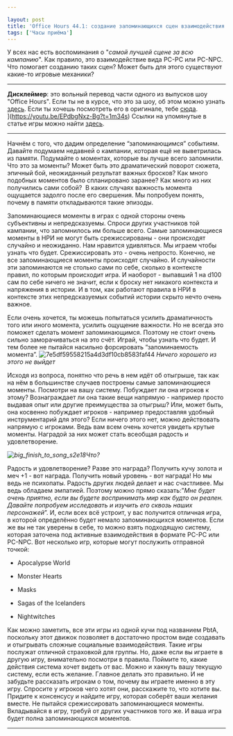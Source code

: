 ```yaml
---

layout: post
title: 'Office Hours 44.1: создание запоминающихся сцен взаимодействия между персонажами'
tags: ['Часы приёма']
---
```


У всех нас есть воспоминания о "_самой лучшей сцене за всю кампанию_". Как правило, это взаимодействие вида PC-PC или PC-NPC. Что помогает созданию таких сцен? Может быть для этого существуют какие-то игровые механики?



* * *





**Дисклеймер**: это вольный перевод части одного из выпусков шоу "Office Hours". Если ты не в курсе, что это за шоу, об этом можно узнать [здесь](https://wunderwaffla.wordpress.com/2017/03/21/что-за-office-hours/). Если ты хочешь посмотреть его в оригинале, тебе [сюда](https://www.youtube.com/playlist?list=PLAmPx8nWedFVGdrP2JmcYzdvZC8sWV5b4).  
](https://youtu.be/EPdbgNxz-Bg?t=1m34s) Ссылки на упомянутые в статье игры можно найти [здесь](https://rpgbasement.xyz/2017-07-08-o_o_b_s/).





* * *



Начнём с того, что дадим определение “запоминающимся” событиям. Давайте подумаем недавней о кампании, которая ещё не выветрилась из памяти. Подумайте о моментах, которые вы лучше всего запомнили. Что это за моменты? Может быть это драматический поворот сюжета, эпичный бой, неожиданный результат важных бросков? Как много подобных моментов было спланировано заранее? Как много из них получились сами собой?  В каких случаях важность момента ощущается задолго после его свершения. Мы попробуем понять, почему в памяти откладываются такие эпизоды.

Запоминающиеся моменты в играх с одной стороны очень субъективны и непредсказуемы. Спроси других участников той кампании, что запомнилось им больше всего. Самые запоминающиеся моменты в НРИ не могут быть срежиссированы - они происходят случайно и неожиданно. Нам нравится удивляться. Мы играем чтобы узнать что будет. Срежиссировать это - очень непросто. Конечно, не все запоминающиеся моменты происходят случайно. И случайности эти запоминаются не столько сами по себе, сколько в контексте правил, по которым происходит игра. И наоборот - выпавший 1 на d100 сам по себе ничего не значит, если к броску нет никакого контекста и напряжения в истории. И в том, как работают правила в НРИ в контексте этих непредсказуемых событий истории скрыто нечто очень важное.

Если очень хочется, ты можешь попытаться усилить драматичность того или иного момента, усилить ощущение важности. Но не всегда это поможет сделать момент запоминающимся. Поэтому не стоит очень сильно заморачиваться на это счёт. Играй, чтобы узнать что будет. И тем более не пытайся насильно форсировать “запоминаемость момента”.
![7e5df59558215a4d3df10cb8583faf44](https://wunderwaffla.files.wordpress.com/2017/08/7e5df59558215a4d3df10cb8583faf44-e1501948195702.jpg)
_Ничего хорошего из этого не выйдет_

Исходя из вопроса, понятно что речь в нем идёт об отыгрыше, так как на нём в большинстве случаев построены самые запоминающиеся моменты. Посмотри на вашу систему. Побуждает ли она игроков к этому? Вознаграждает ли она такие вещи напрямую - например просто выдавая опыт или другие преимущества за отыгрыш? Или, может быть, она косвенно побуждает игроков - например предоставляя удобный инструментарий для этого? Если ничего этого нет, можно действовать напрямую с игроками. Ведь вам всем очень хочется увидеть крутые моменты. Наградой за них может стать всеобщая радость и удовлетворение.

_![big_finish_to_song_s2e18](https://wunderwaffla.files.wordpress.com/2017/08/big_finish_to_song_s2e18.png)Что?_

Радость и удовлетворение? Разве это награда? Получить кучу золота и меч +1 - вот награда. Получить новый уровень - вот награда! Но мы ведь не психопаты. Радость других людей делает и нас счастливее. Мы ведь обладаем эмпатией. Поэтому можно прямо сказать:”_Мне будет очень приятно, если вы будете воспринимать мир как будто он реален. Давайте попробуем исследовать и изучить его сквозь наших персонажей_”. И, если всех всё устроит, у вас получится отличная игра, в которой определённо будет немало запоминающихся моментов. Если же вы не так уверены в себе, то можно взять подходящую систему, которая заточена под активные взаимодействия в формате PC-PC или PC-NPC. Вот несколько игр, которые могут послужить отправной точкой:




    
  * Apocalypse World

    
  * Monster Hearts

    
  * Masks

    
  * Sagas of the Icelanders

    
  * Nightwitches



Как можно заметить, все эти игры из одной кучи под названием PbtA, поскольку этот движок позволяет в достаточно простом виде создавать и отыгрывать сложные социальные взаимодействия. Такие игры послужат отличной страховкой для группы. Но, даже если вы играете в другую игру, внимательно посмотри в правила. Поймите то, какие действия система хочет видеть от вас. Можно и хакнуть вашу текущую систему, если есть желание. Главное делать это правильно. И не забудьте рассказать игрокам о том, почему вы играете именно в эту игру. Спросите у игроков чего хотят они, расскажите то, что хотите вы. Придите к консенсусу и найдите игру, которая соберёт ваши желания вместе. Не пытайся срежиссировать запоминающиеся моменты. Вкладывайся в игру, требуй от других участников того же. И ваша игра будет полна запоминающихся моментов.



* * *





